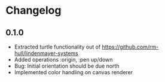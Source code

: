 Changelog
=========

0.1.0
-----
* Extracted turtle functionality out of https://github.com/rm-hull/lindenmayer-systems
* Added operations :origin, :pen up/down
* Bug: Initial orientation should be due north
* Implemented color handling on canvas renderer
